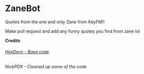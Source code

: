 # ZaneBot
Quotes from the one and only Zane from KeyFM!!

Make pull request and add any funny quotes you find from zane lol

**Credits**
###### [HexDevv - Base code](https://github.com/HexDevv/Clark-Bot)
###### NickPDX - Cleaned up some of the code